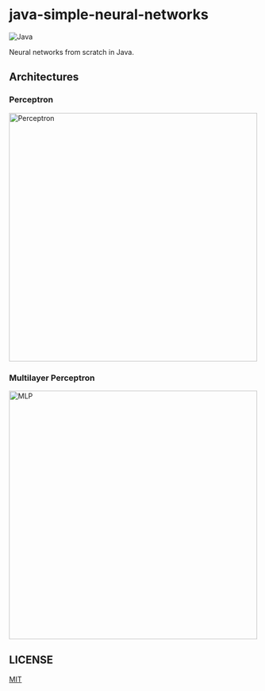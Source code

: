 # java-simple-neural-networks

![Java](https://img.shields.io/badge/java-EC1F24?style=for-the-badge&logo=openjdk&logoColor=white&labelColor=101010)

Neural networks from scratch in Java.

## Architectures

### Perceptron

<img width="500" alt="Perceptron" src="https://i.imgur.com/jJrUBcm.png">

### Multilayer Perceptron

<img width="500" alt="MLP" src="https://i.imgur.com/rV0wqDq.png">

## LICENSE
[MIT](LICENSE "LICENSE")
